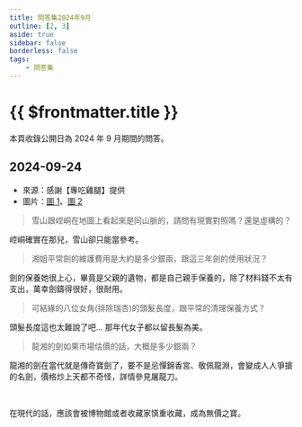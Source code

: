 ```yaml
---
title: 問答集2024年9月
outline: [2, 3]
aside: true
sidebar: false
borderless: false
tags:
    - 問答集
---
```


# {{ $frontmatter.title }}

本頁收錄公開日為 2024 年 9 月期間的問答。

## 2024-09-24

-   來源：感謝【專吃雞腿】提供
-   圖片：[圖 1](/images/qna/202409/20240924_0101.webp)、[圖 2](/images/qna/202409/20240924_0102.webp)

> 雪山跟崆峒在地圖上看起來是同山脈的，請問有現實對照嗎？還是虛構的？

崆峒確實在那兒，雪山卻只能當參考。

> 湘姐平常劍的維護費用是大約是多少銀兩，跟這三年劍的使用狀況？

劍的保養她很上心，畢竟是父親的遺物，都是自己親手保養的，除了材料錢不太有支出，萬幸劍鑄得很好，很耐用。

> 可結緣的八位女角(排除瑞杏)的頭髮長度，跟平常的清理保養方式？

頭髮長度這也太難說了吧... 那年代女子都以留長髮為美。

> 龍湘的劍如果市場估價的話，大概是多少銀兩？

龍湘的劍在當代就是傳奇寶劍了，要不是忌憚錦香宮、敬佩龍淵，會變成人人爭搶的名劍，價格炒上天都不奇怪，詳情參見屠龍刀。

<br>

在現代的話，應該會被博物館或者收藏家慎重收藏，成為無價之寶。
